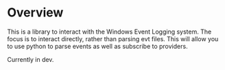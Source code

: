 # Overview
This is a library to interact with the Windows Event Logging system. The focus is to interact directly, rather than parsing evt files. This will allow you to use python to parse events as well as subscribe to providers.

Currently in dev.
